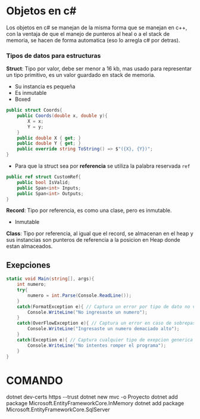 # Objetos en c#

Los objetos en c# se manejan de la misma forma que se manejan en c++, con la ventaja de que el manejo de punteros al heal o a el stack de memoria, se hacen de forma automatica (eso lo arregla c# por detras).
### Tipos de datos para estructuras

**Struct**: Tipo por valor, debe ser menor a 16 kb, mas usado para representar un tipo primitivo, es un valor guardado en stack de memoria.
- Su instancia es pequeña
- Es inmutable
- Boxed

~~~ c#
public struct Coords{
    public Coords(double x, double y){
        X = x;
        Y = y;
    }
    public double X { get; }
    public double Y { get; }
    public override string ToString() => $"({X}, {Y})";
}
~~~
- Para que la struct sea por **referencia** se utiliza la palabra reservada `ref`
~~~ c#
public ref struct CustomRef{
    public bool IsValid;
    public Span<int> Inputs;
    public Span<int> Outputs;
}
~~~

**Record**: Tipo por referencia, es como una clase, pero es inmutable.
- Inmutable

**Class**: Tipo por referencia, al igual que el record, se almacenan en el heap y sus instancias son punteros de referencia a la posicion en Heap donde estan almaceados.


## Exepciones
~~~ c#
static void Main(string[], args){
    int numero;
    try{
        numero = int.Parse(Console.ReadLine());
    }
    catch(FormatException e){ // Captura un error por tipo de dato no valido
        Console.WriteLine("No ingresaste un numero");
    }
    catch(OverFlowException e){ // Captura un error en caso de sobrepasar los limites del tipo de dato
        Console.WriteLine("Ingresaste un numero demaciado alto");
    }
    catch(Exception e){ // Captura cualquier tipo de exepcion generica
        Console.WriteLine("No intentes romper el programa");
    }
}
~~~

# COMANDO
dotnet dev-certs https --trust
dotnet new mvc -o Proyecto
dotnet add package Microsoft.EntityFrameworkCore.InMemory
dotnet add package Microsoft.EntityFrameworkCore.SqlServer